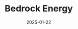 ---  
layout: startup_page  
title: "Bedrock Energy"  
id: "bedrockenergy.com"  
permalink: "/bedrockenergybedrockenergy.com01222025/"  
website: "https://bedrockenergy.com/"  
funding_round: "Series A"  
funding_amount: "$12M"  
investors: "Titanium Ventures, Energy Impact Partners, Sustainable Future Ventures, Wireframe Ventures, Overture Ventures, Toba Capital, Elemental Impact, First Star Ventures, Cantos"  
about: "Bedrock Energy is a technology company transforming building heating and cooling with geothermal energy. They design, construct, and deliver geothermal systems using innovative drilling technologies, making carbon-free HVAC affordable and accessible. This reduces heating and cooling costs by up to 50% and eliminates direct emissions."  
markets: "Cleantech, Geothermal Energy, HVAC"  
hq: "Austin, Texas, United States"  
founded_year: ""  
linkedin: "https://www.linkedin.com/company/bedrockenergy"  
twitter: ""  
instagram: ""  
facebook: ""  
crunchbase: "https://www.crunchbase.com/organization/bedrock-energy"  
pitchbook: "https://pitchbook.com/profiles/company/503083-72"  

date_display: "22-Jan-2025"  
date: "2025-01-22"

# SEO Optimization  
meta_title: "Bedrock Energy - Series A Funding ($12M)"  
meta_description: "Bedrock Energy, Bedrock Energy is a technology company transforming building heating and cooling with geothermal energy. They design, construct, and deliver geotherma..."  
meta_keywords: "Bedrock Energy, Cleantech, Geothermal Energy, HVAC, Series A funding"  
canonical_url: "https://startup.projectstartups.com/bedrockenergybedrockenergy.com01222025/"  
---